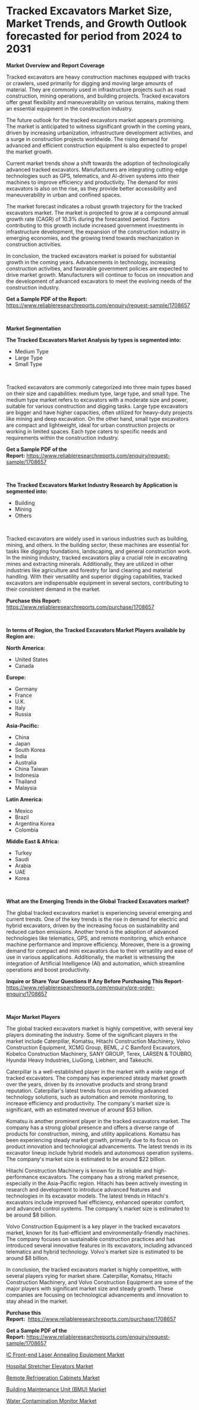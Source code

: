 <p><h1>Tracked Excavators Market Size, Market Trends, and Growth Outlook forecasted for period from 2024 to 2031</h1></p><p><strong>Market Overview and Report Coverage</strong></p>
<p><p>Tracked excavators are heavy construction machines equipped with tracks or crawlers, used primarily for digging and moving large amounts of material. They are commonly used in infrastructure projects such as road construction, mining operations, and building projects. Tracked excavators offer great flexibility and maneuverability on various terrains, making them an essential equipment in the construction industry.</p><p>The future outlook for the tracked excavators market appears promising. The market is anticipated to witness significant growth in the coming years, driven by increasing urbanization, infrastructure development activities, and a surge in construction projects worldwide. The rising demand for advanced and efficient construction equipment is also expected to propel the market growth.</p><p>Current market trends show a shift towards the adoption of technologically advanced tracked excavators. Manufacturers are integrating cutting-edge technologies such as GPS, telematics, and AI-driven systems into their machines to improve efficiency and productivity. The demand for mini excavators is also on the rise, as they provide better accessibility and maneuverability in urban and confined spaces.</p><p>The market forecast indicates a robust growth trajectory for the tracked excavators market. The market is projected to grow at a compound annual growth rate (CAGR) of 10.3% during the forecasted period. Factors contributing to this growth include increased government investments in infrastructure development, the expansion of the construction industry in emerging economies, and the growing trend towards mechanization in construction activities.</p><p>In conclusion, the tracked excavators market is poised for substantial growth in the coming years. Advancements in technology, increasing construction activities, and favorable government policies are expected to drive market growth. Manufacturers will continue to focus on innovation and the development of advanced excavators to meet the evolving needs of the construction industry.</p></p>
<p><strong>Get a Sample PDF of the Report:</strong> <a href="https://www.reliableresearchreports.com/enquiry/request-sample/1708657">https://www.reliableresearchreports.com/enquiry/request-sample/1708657</a></p>
<p>&nbsp;</p>
<p><strong>Market Segmentation</strong></p>
<p><strong>The Tracked Excavators Market Analysis by types is segmented into:</strong></p>
<p><ul><li>Medium Type</li><li>Large Type</li><li>Small Type</li></ul></p>
<p>&nbsp;</p>
<p><p>Tracked excavators are commonly categorized into three main types based on their size and capabilities: medium type, large type, and small type. The medium type market refers to excavators with a moderate size and power, suitable for various construction and digging tasks. Large type excavators are bigger and have higher capacities, often utilized for heavy-duty projects like mining and deep excavation. On the other hand, small type excavators are compact and lightweight, ideal for urban construction projects or working in limited spaces. Each type caters to specific needs and requirements within the construction industry.</p></p>
<p><strong>Get a Sample PDF of the Report:</strong>&nbsp;<a href="https://www.reliableresearchreports.com/enquiry/request-sample/1708657">https://www.reliableresearchreports.com/enquiry/request-sample/1708657</a></p>
<p>&nbsp;</p>
<p><strong>The Tracked Excavators Market Industry Research by Application is segmented into:</strong></p>
<p><ul><li>Building</li><li>Mining</li><li>Others</li></ul></p>
<p>&nbsp;</p>
<p><p>Tracked excavators are widely used in various industries such as building, mining, and others. In the building sector, these machines are essential for tasks like digging foundations, landscaping, and general construction work. In the mining industry, tracked excavators play a crucial role in excavating mines and extracting minerals. Additionally, they are utilized in other industries like agriculture and forestry for land clearing and material handling. With their versatility and superior digging capabilities, tracked excavators are indispensable equipment in several sectors, contributing to their consistent demand in the market.</p></p>
<p><strong>Purchase this Report:</strong>&nbsp; <a href="https://www.reliableresearchreports.com/purchase/1708657">https://www.reliableresearchreports.com/purchase/1708657</a></p>
<p>&nbsp;</p>
<p><strong>In terms of Region, the Tracked Excavators Market Players available by Region are:</strong></p>
<p>
    <p> <strong> North America: </strong>
        <ul>
            <li>United States</li>
            <li>Canada</li>
        </ul>
        </p> 
    <p> <strong> Europe: </strong>
        <ul>
            <li>Germany</li>
            <li>France</li>
            <li>U.K.</li>
            <li>Italy</li>
            <li>Russia</li>
        </ul>
        </p> 
    <p> <strong> Asia-Pacific: </strong>
        <ul>
            <li>China</li>
            <li>Japan</li>
            <li>South Korea</li>
            <li>India</li>
            <li>Australia</li>
            <li>China Taiwan</li>
            <li>Indonesia</li>
            <li>Thailand</li>
            <li>Malaysia</li>
        </ul>
        </p> 
    <p> <strong> Latin America: </strong>
        <ul>
            <li>Mexico</li>
            <li>Brazil</li>
            <li>Argentina Korea</li>
            <li>Colombia</li>
        </ul>
        </p> 
    <p> <strong> Middle East & Africa: </strong>
        <ul>
            <li>Turkey</li>
            <li>Saudi</li>
            <li>Arabia</li>
            <li>UAE</li>
            <li>Korea</li>
        </ul>
    </p>
    </p>
<p>&nbsp;</p>
<p><strong>What are the Emerging Trends in the Global Tracked Excavators market?</strong></p>
<p><p>The global tracked excavators market is experiencing several emerging and current trends. One of the key trends is the rise in demand for electric and hybrid excavators, driven by the increasing focus on sustainability and reduced carbon emissions. Another trend is the adoption of advanced technologies like telematics, GPS, and remote monitoring, which enhance machine performance and improve efficiency. Moreover, there is a growing demand for compact and mini excavators due to their versatility and ease of use in various applications. Additionally, the market is witnessing the integration of Artificial Intelligence (AI) and automation, which streamline operations and boost productivity.</p></p>
<p><strong>Inquire or Share Your Questions If Any Before Purchasing This Report</strong>- <a href="https://www.reliableresearchreports.com/enquiry/pre-order-enquiry/1708657">https://www.reliableresearchreports.com/enquiry/pre-order-enquiry/1708657</a></p>
<p>&nbsp;</p>
<p><strong>Major Market Players</strong></p>
<p><p>The global tracked excavators market is highly competitive, with several key players dominating the industry. Some of the significant players in the market include Caterpillar, Komatsu, Hitachi Construction Machinery, Volvo Construction Equipment, XCMG Group, BEML, J C Bamford Excavators, Kobelco Construction Machinery, SANY GROUP, Terex, LARSEN & TOUBRO, Hyundai Heavy Industries, LiuGong, Liebherr, and Takeuchi. </p><p>Caterpillar is a well-established player in the market with a wide range of tracked excavators. The company has experienced steady market growth over the years, driven by its innovative products and strong brand reputation. Caterpillar's latest trends focus on providing advanced technology solutions, such as automation and remote monitoring, to increase efficiency and productivity. The company's market size is significant, with an estimated revenue of around $53 billion.</p><p>Komatsu is another prominent player in the tracked excavators market. The company has a strong global presence and offers a diverse range of products for construction, mining, and utility applications. Komatsu has been experiencing steady market growth, primarily due to its focus on product innovation and technological advancements. The latest trends in its excavator lineup include hybrid models and autonomous operation systems. The company's market size is estimated to be around $22 billion.</p><p>Hitachi Construction Machinery is known for its reliable and high-performance excavators. The company has a strong market presence, especially in the Asia-Pacific region. Hitachi has been actively investing in research and development to introduce advanced features and technologies in its excavator models. The latest trends in Hitachi's excavators include improved fuel efficiency, enhanced operator comfort, and advanced control systems. The company's market size is estimated to be around $8 billion.</p><p>Volvo Construction Equipment is a key player in the tracked excavators market, known for its fuel-efficient and environmentally-friendly machines. The company focuses on sustainable construction practices and has introduced several innovative features in its excavators, including advanced telematics and hybrid technology. Volvo's market size is estimated to be around $8 billion.</p><p>In conclusion, the tracked excavators market is highly competitive, with several players vying for market share. Caterpillar, Komatsu, Hitachi Construction Machinery, and Volvo Construction Equipment are some of the major players with significant market size and steady growth. These companies are focusing on technological advancements and innovation to stay ahead in the market.</p></p>
<p><strong>Purchase this Report:</strong>&nbsp;&nbsp;<a href="https://www.reliableresearchreports.com/purchase/1708657">https://www.reliableresearchreports.com/purchase/1708657</a></p>
<p></p>
<p><strong>Get a Sample PDF of the Report:</strong>&nbsp;<a href="https://www.reliableresearchreports.com/enquiry/request-sample/1708657">https://www.reliableresearchreports.com/enquiry/request-sample/1708657</a></p>
<p><p><a href="https://issuu.com/reportprime-2/docs/ic-front-end-laser-annealing-equipment-market-size">IC Front-end Laser Annealing Equipment Market</a></p><p><a href="https://issuu.com/reportprime-2/docs/hospital-stretcher-elevators-market-size-2030.pptx">Hospital Stretcher Elevators Market</a></p><p><a href="https://issuu.com/reportprime-2/docs/remote-refrigeration-cabinets-market-size-2030.ppt">Remote Refrigeration Cabinets Market</a></p><p><a href="https://issuu.com/reportprime-2/docs/building-maintenance-unit-bmu-market-size-2030.ppt">Building Maintenance Unit (BMU) Market</a></p><p><a href="https://issuu.com/reportprime-2/docs/water-contamination-monitor-market-size-2030.pptx">Water Contamination Monitor Market</a></p></p>